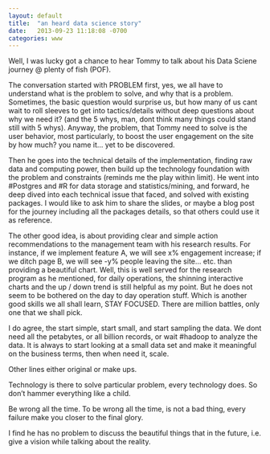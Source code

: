 ```yaml
---
layout: default
title:  "an heard data science story"
date:   2013-09-23 11:18:08 -0700
categories: www
---
```


Well, I was lucky got a chance to hear Tommy to talk about his Data Sciene journey @ plenty of fish (POF).  

The conversation started with PROBLEM first, yes, we all have to understand what is the problem to solve, and why that is a problem. Sometimes, the basic question would surprise us, but how many of us cant wait to roll sleeves to get into tactics/details without deep questions about why we need it? (and the 5 whys, man, dont think many things could stand still with 5 whys). Anyway, the problem, that Tommy need to solve is the user behavior, most particularly, to boost the user engagement on the site by how much? you name it… yet to be discovered.  

Then he goes into the technical details of the implementation, finding raw data and computing power, then build up the technology foundation with the problem and constraints (reminds me the play within limit). He went into #Postgres and #R for data storage and statistics/mining, and forward, he deep dived into each technical issue that faced, and solved with existing packages. I would like to ask him to share the slides, or maybe a blog post for the journey including all the packages details, so that others could use it as reference.  

The other good idea, is about providing clear and simple action recommendations to the management team with his research results. For instance, if we implement feature A, we will see x% engagement increase; if we ditch page B, we will see -y% people leaving the site… etc. than providing a beautiful chart. Well, this is well served for the research program as he mentioned, for daily operations, the shinning interactive charts and the up / down trend is still helpful as my point. But he does not seem to be bothered on the day to day operation stuff. Which is another good skills we all shall learn, STAY FOCUSED. There are million battles, only one that we shall pick.  

I do agree, the start simple, start small, and start sampling the data. We dont need all the petabytes, or all billion records, or wait #hadoop to analyze the data. It is always to start looking at a small data set and make it meaningful on the business terms, then when need it, scale.  

Other lines either original or make ups.  

Technology is there to solve particular problem, every technology does. So don’t hammer everything like a child.  

Be wrong all the time. To be wrong all the time, is not a bad thing, every failure make you closer to the final glory.  

I find he has no problem to discuss the beautiful things that in the future, i.e. give a vision while talking about the reality.  
